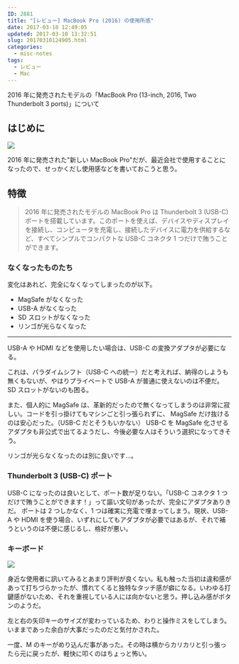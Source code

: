 ```yaml
---
ID: 2881
title: "[レビュー] MacBook Pro (2016) の使用所感"
date: 2017-03-10 12:49:05
updated: 2017-03-10 13:32:51
slug: 20170310124905.html
categories:
  - misc-notes
tags:
  - レビュー
  - Mac
---
```


2016 年に発売されたモデルの「MacBook Pro (13-inch, 2016, Two Thunderbolt 3 ports)」について

<!--more-->

## はじめに

![](https://i.imgur.com/MOylDJs.png)

2016 年に発売された"新しい MacBook Pro"だが、最近会社で使用することになったので、せっかくだし使用感などを書いておこうと思う。

## 特徴

> 2016 年に発売されたモデルの MacBook Pro は Thunderbolt 3 (USB-C) ポートを搭載しています。このポートを使えば、デバイスやディスプレイを接続し、コンピュータを充電し、接続したデバイスに電力を供給するなど、すべてシンプルでコンパクトな USB-C コネクタ 1 つだけで賄うことができます。

### なくなったものたち

変化はあれど、完全になくなってしまったのが以下。

- MagSafe がなくなった
- USB-A がなくなった
- SD スロットがなくなった
- リンゴが光らなくなった

---

USB-A や HDMI などを使用したい場合は、USB-C の変換アダプタが必要になる。

これは、パラダイムシフト（USB-C への統一）だと考えれば、納得のしようも無くもないが、やはりプライベートで USB-A が普通に使えないのは不便だ。SD スロットがないのも困る。

また、個人的に MagSafe は、革新的だったので無くなってしまうのは非常に寂しい。コードを引っ掛けてもマシンごと引っ張られずに、 MagSafe だけ抜けるのは安心だった。（USB-C だとそうもいかない）
USB-C を MagSafe 化させるアダプタも非公式で出てるようだし、今後必要な人はそういう選択になってきそう。

リンゴが光らなくなったのは別に良いです…。

### Thunderbolt 3 (USB-C) ポート

USB-C になったのは良いとして、ポート数が足りない。「USB-C コネクタ 1 つだけで賄うことができます！」って謳い文句があったが、完全にアダプタありきだ。
ポートは 2 つしかなく、1 つは確実に充電で埋まってしまう。現状、USB-A や HDMI を使う場合、いずれにしてもアダプタが必要ではあるが、それで補うというのは不便に感じるし、格好が悪い。

### キーボード

![](https://i.imgur.com/FL6x2Rk.jpg)

身近な使用者に訊いてみるとあまり評判が良くない。私も触った当初は違和感があって打ちづらかったが、慣れてくると独特なタッチ感が癖になる。いわゆる打鍵感がないため、それを重視している人には向かないと思う。押し込み感がボタンのようだ。

左と右の矢印キーのサイズが変わっているため、わりと操作ミスをしてしまう。いままであった余白が大事だったのだと気付かされた。

一度、M のキーがめり込んだ事があった。その時は横からカリカリと引っ張ったら元に戻ったが、軽快に叩くのはちょっと怖い。

